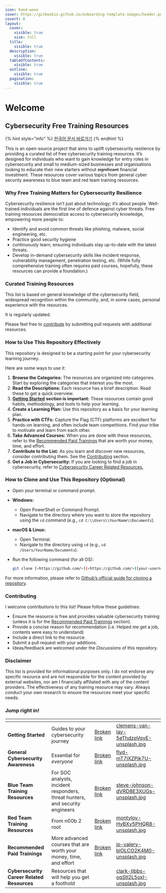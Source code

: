 ```yaml
---
icon: hand-wave
cover: https://gitbookio.github.io/onboarding-template-images/header.png
coverY: 0
layout:
  cover:
    visible: true
    size: full
  title:
    visible: true
  description:
    visible: true
  tableOfContents:
    visible: true
  outline:
    visible: true
  pagination:
    visible: true
---
```


# Welcome

## Cybersecurity Free Training Resources

{% hint style="info" %}
[한국어 문서 바로가기](readme-1.md)
{% endhint %}

This is an open-source project that aims to uplift cybersecurity resilience by providing a curated list of free cybersecurity training resources. It’s designed for individuals who want to gain knowledge for entry roles in cybersecurity and small to medium-sized businesses and organisations looking to educate their new starters without ~~significant~~ financial investment. These resources cover various topics from general cyber security awareness to blue team and red team training resources.

### Why Free Training Matters for Cybersecurity Resilience

Cybersecurity resilience isn’t just about technology; it’s about people. Well-trained individuals are the first line of defence against cyber threats. Free training resources democratize access to cybersecurity knowledge, empowering more people to:

* Identify and avoid common threats like phishing, malware, social engineering, etc.
* Practice good security hygiene
* continuously learn; ensuring individuals stay up-to-date with the latest threats.
* Develop in-demand cybersecurity skills like incident response, vulnerability management, penetration testing, etc. (While fully comprehensive training often requires paid courses, hopefully, these resources can provide a foundation.)

### Curated Training Resources

This list is based on general knowledge of the cybersecurity field, widespread recognition within the community, and, in some cases, personal experience with the resources.&#x20;

It is regularly updated.&#x20;

Please feel free to [contribute](./#contributing) by submitting pull requests with additional resources.

### How to Use This Repository Effectively

This repository is designed to be a starting point for your cybersecurity learning journey.&#x20;

Here are some ways to use it:

1. **Browse the Categories:** The resources are organized into categories. Start by exploring the categories that interest you the most.
2. **Read the Descriptions:** Each resource has a brief description. Read these to get a quick overview.
3. [**Getting Started**](broken-reference) **section is important:** These resources contain good habits, methodology, and tools to help your learning.&#x20;
4. **Create a Learning Plan:** Use this repository as a basis for your learning plan.
5. **Practice with CTFs:** Capture the Flag (CTF) platforms are excellent for hands-on learning, and often include team competitions. Find your tribe to motivate and learn from each other.&#x20;
6. **Take Advanced Courses:** When you are done with these resources, refer to the [Recommended Paid Trainings](broken-reference) that are worth your money, time, and effort.&#x20;
7. **Contribute to the List:** As you learn and discover new resources, consider contributing them. See the [Contributing](./#contributing) section.
8. **Get a Job in Cybersecurity:** If you are looking to find a job in cybersecurity, refer to [Cybersecurity Career Related Resources.](broken-reference)

### How to Clone and Use This Repository (Optional)

* Open your terminal or command prompt.
* **Windows:**
  * Open PowerShell or Command Prompt.
  * Navigate to the directory where you want to store the repository using the `cd` command (e.g., `cd C:\\Users\\YourName\\Documents`).
* **macOS & Linux:**
  * Open Terminal.
  * Navigate to the directory using `cd` (e.g., `cd /Users/YourName/Documents`).
*   Run the following command (for all OS):

    ```bash
    git clone [<https://github.com/>](<https://github.com/>)[your-username]/[repository-name].git
    ```

For more information, please refer to [Github’s official guide for cloning a repository](https://docs.github.com/en/repositories/creating-and-managing-repositories/cloning-a-repository).

### Contributing

I welcome contributions to this list! Please follow these guidelines:

* Ensure the resource is free and provides valuable cybersecurity training (unless it is for the [Recommended Paid Trainings](broken-reference) section).
* Provide a concise reason for recommendation (i.e. Helped me get a job, contents were easy to understand)
* Include a direct link to the resource.
* Submit a pull request with your additions.
* Ideas/feedback are welcomed under the _Discussions_ of this repository.

### Disclaimer

This list is provided for informational purposes only. I do not endorse any specific resource and are not responsible for the content provided by external websites, nor am I financially affiliated with any of the content providers. The effectiveness of any training resource may vary. Always conduct your own research to ensure the resources meet your specific needs.

### Jump right in!

<table data-view="cards"><thead><tr><th></th><th></th><th data-hidden data-card-target data-type="content-ref"></th><th data-hidden data-card-cover data-type="files"></th></tr></thead><tbody><tr><td><strong>Getting Started</strong></td><td>Guides to your cybersecurity journey</td><td><a href="broken-reference">Broken link</a></td><td><a href=".gitbook/assets/clemens-van-lay-5eThdzpVqyE-unsplash.jpg">clemens-van-lay-5eThdzpVqyE-unsplash.jpg</a></td></tr><tr><td><strong>General Cybersecurity Awareness</strong></td><td>Essential for <em>everyone</em></td><td><a href="broken-reference">Broken link</a></td><td><a href=".gitbook/assets/flyd-mT7lXZPjk7U-unsplash.jpg">flyd-mT7lXZPjk7U-unsplash.jpg</a></td></tr><tr><td><strong>Blue Team Training Resources</strong></td><td>For SOC analysts, incident responders, threat hunters, and security engineers</td><td><a href="broken-reference">Broken link</a></td><td><a href=".gitbook/assets/steve-johnson-dVRD8E3XUGs-unsplash.jpg">steve-johnson-dVRD8E3XUGs-unsplash.jpg</a></td></tr><tr><td><strong>Red Team Training Resources</strong></td><td>From n00b 2 root</td><td><a href="broken-reference">Broken link</a></td><td><a href=".gitbook/assets/montylov-HyBXy5PHQR8-unsplash.jpg">montylov-HyBXy5PHQR8-unsplash.jpg</a></td></tr><tr><td><strong>Recommended Paid Trainings</strong></td><td>More advanced courses that are worth your money, time, and effort</td><td><a href="broken-reference">Broken link</a></td><td><a href=".gitbook/assets/jp-valery-blOLCO2K4M0-unsplash.jpg">jp-valery-blOLCO2K4M0-unsplash.jpg</a></td></tr><tr><td><strong>Cybersecurity Career Related Resources</strong></td><td>Resources that will help you get a foothold</td><td></td><td><a href=".gitbook/assets/clark-tibbs-oqStl2L5oxI-unsplash.jpg">clark-tibbs-oqStl2L5oxI-unsplash.jpg</a></td></tr></tbody></table>

